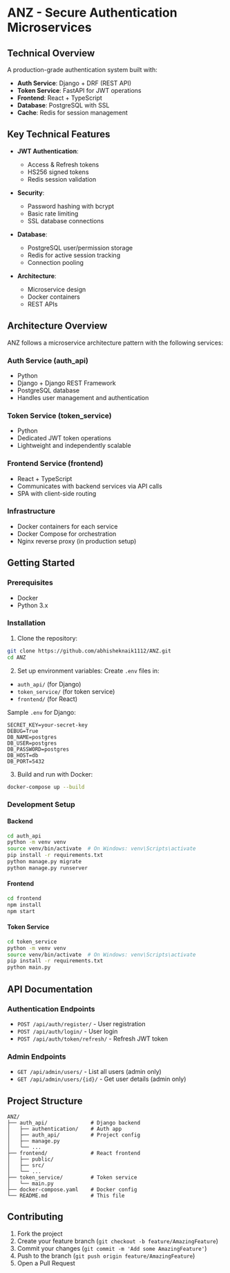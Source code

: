 # ANZ - Secure Authentication Microservices

## Technical Overview

A production-grade authentication system built with:

- **Auth Service**: Django + DRF (REST API)
- **Token Service**: FastAPI for JWT operations
- **Frontend**: React + TypeScript 
- **Database**: PostgreSQL with SSL
- **Cache**: Redis for session management

## Key Technical Features

- **JWT Authentication**:
  - Access & Refresh tokens  
  - HS256 signed tokens
  - Redis session validation

- **Security**:
  - Password hashing with bcrypt
  - Basic rate limiting
  - SSL database connections

- **Database**:
  - PostgreSQL user/permission storage
  - Redis for active session tracking
  - Connection pooling

- **Architecture**:
  - Microservice design
  - Docker containers
  - REST APIs

## Architecture Overview

ANZ follows a microservice architecture pattern with the following services:

### Auth Service (auth_api)
- Python
- Django + Django REST Framework
- PostgreSQL database
- Handles user management and authentication

### Token Service (token_service) 
- Python
- Dedicated JWT token operations
- Lightweight and independently scalable

### Frontend Service (frontend)
- React + TypeScript
- Communicates with backend services via API calls
- SPA with client-side routing

### Infrastructure
- Docker containers for each service
- Docker Compose for orchestration
- Nginx reverse proxy (in production setup)

## Getting Started

### Prerequisites

- Docker
- Python 3.x

### Installation

1. Clone the repository:
```bash
git clone https://github.com/abhisheknaik1112/ANZ.git
cd ANZ
```

2. Set up environment variables:
Create `.env` files in:
- `auth_api/` (for Django)
- `token_service/` (for token service)
- `frontend/` (for React)

Sample `.env` for Django:
```env
SECRET_KEY=your-secret-key
DEBUG=True
DB_NAME=postgres
DB_USER=postgres
DB_PASSWORD=postgres
DB_HOST=db
DB_PORT=5432
```

3. Build and run with Docker:
```bash
docker-compose up --build
```

### Development Setup

#### Backend
```bash
cd auth_api
python -m venv venv
source venv/bin/activate  # On Windows: venv\Scripts\activate
pip install -r requirements.txt
python manage.py migrate
python manage.py runserver
```

#### Frontend
```bash
cd frontend
npm install
npm start
```

#### Token Service
```bash
cd token_service
python -m venv venv
source venv/bin/activate  # On Windows: venv\Scripts\activate
pip install -r requirements.txt
python main.py
```

## API Documentation

### Authentication Endpoints

- `POST /api/auth/register/` - User registration
- `POST /api/auth/login/` - User login
- `POST /api/auth/token/refresh/` - Refresh JWT token

### Admin Endpoints

- `GET /api/admin/users/` - List all users (admin only)
- `GET /api/admin/users/{id}/` - Get user details (admin only)

## Project Structure

```
ANZ/
├── auth_api/              # Django backend
│   ├── authentication/    # Auth app
│   ├── auth_api/          # Project config
│   ├── manage.py
│   └── ...
├── frontend/              # React frontend
│   ├── public/
│   ├── src/
│   └── ...
├── token_service/         # Token service
│   └── main.py
├── docker-compose.yaml    # Docker config
└── README.md              # This file
```

## Contributing

1. Fork the project
2. Create your feature branch (`git checkout -b feature/AmazingFeature`)
3. Commit your changes (`git commit -m 'Add some AmazingFeature'`)
4. Push to the branch (`git push origin feature/AmazingFeature`)
5. Open a Pull Request
